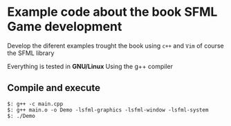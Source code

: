 # Example code about the book SFML Game development

Develop the diferent examples trought the book using
`c++` and `Vim` of course the SFML library

Everything is tested in **GNU/Linux**
Using the g++ compiler

## Compile and execute
```
$: g++ -c main.cpp
$: g++ main.o -o Demo -lsfml-graphics -lsfml-window -lsfml-system
$: ./Demo
```
